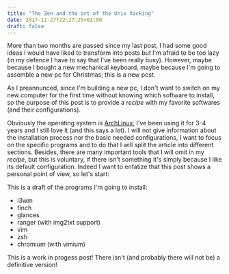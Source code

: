 ```yaml
---
title: "The Zen and the art of the Unix hacking"
date: 2017-11-27T22:27:25+01:00
draft: false
---
```



More than two months are passed since my last post, I had some good ideas I would have liked to transform into posts but I'm afraid to be too lazy (in my defence I have to say that I've been really busy).
However, maybe because I bought a new mechanical keyboard, maybe because I'm going to assemble a new pc for Christmas; this is a new post.

As I preannunced, since I'm building a new pc, I don't want to switch on my new computer for the first time without knowing which software to install, so the purpose of this post is to provide a *recipe* with my favorite softwares (and their configurations).

Obviously the operating system is [ArchLinux](https://www.archlinux.org/), I've been using it for 3-4 years and I still love it (and this says a lot).
I will not give information about the installation process nor the basic needed configurations, I want to focus on the specific programs and to do that I will split the article into different sections.
Besides, there are many important tools that I will omit in my *recipe*, but this is voluntary, if there isn't something it's simply because I like its default configuration.
Indeed I want to enfatize that this post shows a personal point of view, so let's start:

This is a draft of the programs I'm going to install:

* i3wm
* finch
* glances
* ranger (with img2txt support)
* vim
* zsh
* chromium (with vimium)


This is a work in progess post! There isn't (and probably there will not be) a definitive version!

